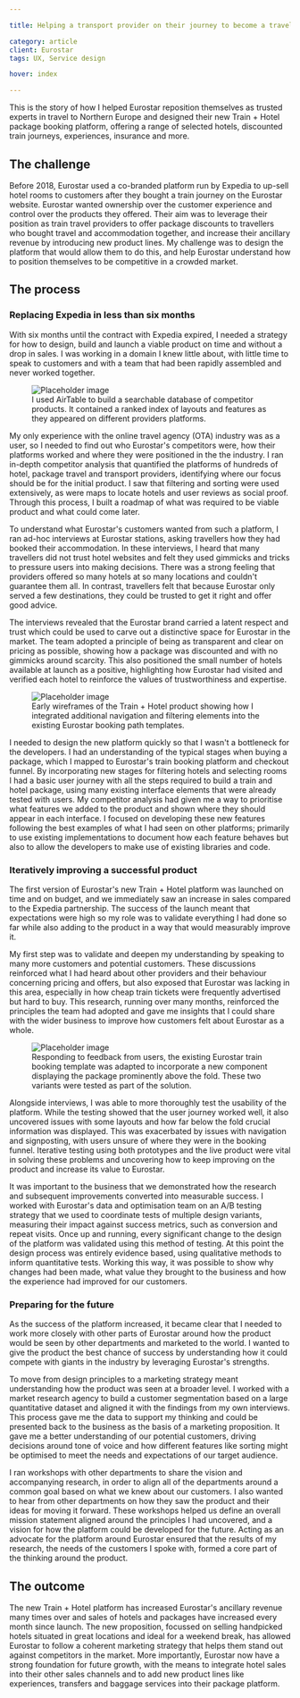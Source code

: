 ```yaml
---

title: Helping a transport provider on their journey to become a travel company

category: article
client: Eurostar
tags: UX, Service design

hover: index

---
```


This is the story of how I helped Eurostar reposition themselves as trusted experts in travel to Northern Europe and designed their new Train + Hotel package booking platform, offering a range of selected hotels, discounted train journeys, experiences, insurance and more.

## The challenge

Before 2018, Eurostar used a co-branded platform run by Expedia to up-sell hotel rooms to customers after they bought a train journey on the Eurostar website. Eurostar wanted ownership over the customer experience and control over the products they offered. Their aim was to leverage their position as train travel providers to offer package discounts to travellers who bought travel and accommodation together, and increase their ancillary revenue by introducing new product lines. My challenge was to design the platform that would allow them to do this, and help Eurostar understand how to position themselves to be competitive in a crowded market.

## The process

### Replacing Expedia in less than six months

With six months until the contract with Expedia expired, I needed a strategy for how to design, build and launch a viable product on time and without a drop in sales. I was working in a domain I knew little about, with little time to speak to customers and with a team that had been rapidly assembled and never worked together.

<figure>
  <picture>
    <source media="(min-width:667px) and (max-width:767px)" srcset="https://via.placeholder.com/300x200/383837/383837/?text=Fablet">
    <source media="(min-width:768px) and (max-width:1023px)" srcset="https://via.placeholder.com/300x200/383837/383837/?text=TabletPortrait">
    <source media="(min-width:1024px) and (max-width:1279px)" srcset="https://via.placeholder.com/200x100/383837/383837/?text=TabletLandscape">
    <source media="(min-width:1280px) and (max-width:1679px)" srcset="https://via.placeholder.com/200x100/383837/383837/?text=Laptop">
    <source media="(min-width:1680px)" srcset="https://via.placeholder.com/200x100/383837/383837/?text=Cinema">
    <img alt="Placeholder image" src="https://via.placeholder.com/300x200/383837/383837/">
  </picture>
  <figcaption>I used AirTable to build a searchable database of competitor products. It contained a ranked index of layouts and features as they appeared on different providers platforms.</figcaption>
</figure>

My only experience with the online travel agency (OTA) industry was as a user, so I needed to find out who Eurostar's competitors were, how their platforms worked and where they were positioned in the the industry. I ran in-depth competitor analysis that quantified the platforms of hundreds of hotel, package travel and transport providers, identifying where our focus should be for the initial product. I saw that filtering and sorting were used extensively, as were maps to locate hotels and user reviews as social proof. Through this process, I built a roadmap of what was required to be viable product and what could come later.

To understand what Eurostar's customers wanted from such a platform, I ran ad-hoc interviews at Eurostar stations, asking travellers how they had booked their accommodation. In these interviews, I heard that many travellers did not trust hotel websites and felt they used gimmicks and tricks to pressure users into making decisions. There was a strong feeling that providers offered so many hotels at so many locations and couldn't guarantee them all. In contrast, travellers felt that because Eurostar only served a few destinations, they could be trusted to get it right and offer good advice.

The interviews revealed that the Eurostar brand carried a latent respect and trust which could be used to carve out a distinctive space for Eurostar in the market. The team adopted a principle of being as transparent and clear on pricing as possible, showing how a package was discounted and with no gimmicks around scarcity. This also positioned the small number of hotels available at launch as a positive, highlighting how Eurostar had visited and verified each hotel to reinforce the values of trustworthiness and expertise.

<figure>
  <picture>
    <source media="(min-width:667px) and (max-width:767px)" srcset="https://via.placeholder.com/300x200/383837/383837/?text=Fablet">
    <source media="(min-width:768px) and (max-width:1023px)" srcset="https://via.placeholder.com/300x200/383837/383837/?text=TabletPortrait">
    <source media="(min-width:1024px) and (max-width:1279px)" srcset="https://via.placeholder.com/200x100/383837/383837/?text=TabletLandscape">
    <source media="(min-width:1280px) and (max-width:1679px)" srcset="https://via.placeholder.com/200x100/383837/383837/?text=Laptop">
    <source media="(min-width:1680px)" srcset="https://via.placeholder.com/200x100/383837/383837/?text=Cinema">
    <img alt="Placeholder image" src="https://via.placeholder.com/300x200/383837/383837/">
  </picture>
  <figcaption>Early wireframes of the Train + Hotel product showing how I integrated additional navigation and filtering elements into the existing Eurostar booking path templates.</figcaption>
</figure>

I needed to design the new platform quickly so that I wasn't a bottleneck for the developers. I had an understanding of the typical stages when buying a package, which I mapped to Eurostar's train booking platform and checkout funnel. By incorporating new stages for filtering hotels and selecting rooms I had a basic user journey with all the steps required to build a train and hotel package, using many existing interface elements that were already tested with users. My competitor analysis had given me a way to prioritise what features we added to the product and shown where they should appear in each interface. I focused on developing these new features following the best examples of what I had seen on other platforms; primarily to use existing implementations to document how each feature behaves but also to allow the developers to make use of existing libraries and code.

### Iteratively improving a successful product

The first version of Eurostar's new Train + Hotel platform was launched on time and on budget, and we immediately saw an increase in sales compared to the Expedia partnership. The success of the launch meant that expectations were high so my role was to validate everything I had done so far while also adding to the product in a way that would measurably improve it.

My first step was to validate and deepen my understanding by speaking to many more customers and potential customers. These discussions reinforced what I had heard about other providers and their behaviour concerning pricing and offers, but also exposed that Eurostar was lacking in this area, especially in how cheap train tickets were frequently advertised but hard to buy. This research, running over many months, reinforced the principles the team had adopted and gave me insights that I could share with the wider business to improve how customers felt about Eurostar as a whole.

<figure>
  <picture>
    <source media="(min-width:667px) and (max-width:767px)" srcset="https://via.placeholder.com/300x200/383837/383837/?text=Fablet">
    <source media="(min-width:768px) and (max-width:1023px)" srcset="https://via.placeholder.com/300x200/383837/383837/?text=TabletPortrait">
    <source media="(min-width:1024px) and (max-width:1279px)" srcset="https://via.placeholder.com/200x100/383837/383837/?text=TabletLandscape">
    <source media="(min-width:1280px) and (max-width:1679px)" srcset="https://via.placeholder.com/200x100/383837/383837/?text=Laptop">
    <source media="(min-width:1680px)" srcset="https://via.placeholder.com/200x100/383837/383837/?text=Cinema">
    <img alt="Placeholder image" src="https://via.placeholder.com/300x200/383837/383837/">
  </picture>
  <figcaption>Responding to feedback from users, the existing Eurostar train booking template was adapted to incorporate a new  component displaying the package prominently above the fold. These two variants were tested as part of the solution.</figcaption>
</figure>

Alongside interviews, I was able to more thoroughly test the usability of the platform. While the testing showed that the user journey worked well, it also uncovered issues with some layouts and how far below the fold crucial information was displayed. This was exacerbated by issues with navigation and signposting, with users unsure of where they were in the booking funnel. Iterative testing using both prototypes and the live product were vital in solving these problems and uncovering how to keep improving on the product and increase its value to Eurostar.

It was important to the business that we demonstrated how the research and subsequent improvements converted into measurable success. I worked with Eurostar's data and optimisation team on an A/B testing strategy that we used to coordinate tests of multiple design variants, measuring their impact against success metrics, such as conversion and repeat visits. Once up and running, every significant change to the design of the platform was validated using this method of testing. At this point the design process was entirely evidence based, using qualitative methods to inform quantitative tests. Working this way, it was possible to show why changes had been made, what value they brought to the business and how the experience had improved for our customers.

### Preparing for the future

As the success of the platform increased, it became clear that I needed to work more closely with other parts of Eurostar around how the product would be seen by other departments and marketed to the world. I wanted to give the product the best chance of success by understanding how it could compete with giants in the industry by leveraging Eurostar's strengths.

To move from design principles to a marketing strategy meant understanding how the product was seen at a broader level. I worked with a market research agency to build a customer segmentation based on a large quantitative dataset and aligned it with the findings from my own interviews. This process gave me the data to support my thinking and could be presented back to the business as the basis of a marketing proposition. It gave me a better understanding of our potential customers, driving decisions around tone of voice and how different features like sorting might be optimised to meet the needs and expectations of our target audience.

I ran workshops with other departments to share the vision and accompanying research, in order to align all of the departments around a common goal based on what we knew about our customers. I also wanted to hear from other departments on how they saw the product and their ideas for moving it forward. These workshops helped us define an overall mission statement aligned around the principles I had uncovered, and a vision for how the platform could be developed for the future. Acting as an advocate for the platform around Eurostar ensured that the results of my research, the needs of the customers I spoke with, formed a core part of the thinking around the product.

## The outcome

The new Train + Hotel platform has increased Eurostar's ancillary revenue many times over and sales of hotels and packages have increased every month since launch. The new proposition, focussed on selling handpicked hotels situated in great locations and ideal for a weekend break, has allowed Eurostar to follow a coherent marketing strategy that helps them stand out against competitors in the market. More importantly, Eurostar now have a strong foundation for future growth, with the means to integrate hotel sales into their other sales channels and to add new product lines like experiences, transfers and baggage services into their package platform.